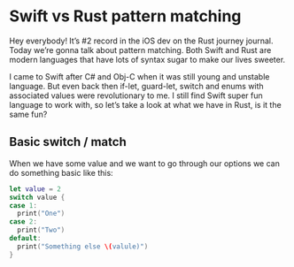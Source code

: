 # Swift vs Rust pattern matching

Hey everybody! It’s #2 record in the iOS dev on the Rust journey journal. 
Today we’re gonna talk about pattern matching. Both Swift and Rust are modern languages that have lots of syntax sugar to make our lives sweeter. 

I came to Swift after C# and Obj-C when it was still young and unstable language. But even back then if-let, guard-let, switch and enums with associated values were revolutionary to me. I still find Swift super fun language to work with, so let’s take a look at what we have in Rust, is it the same fun?

## Basic switch / match

When we have some value and we want to go through our options we can do something basic like this:

```Swift
let value = 2
switch value {
case 1:
  print("One")
case 2:
  print("Two")
default:
  print("Something else \(valule)")
}
```
